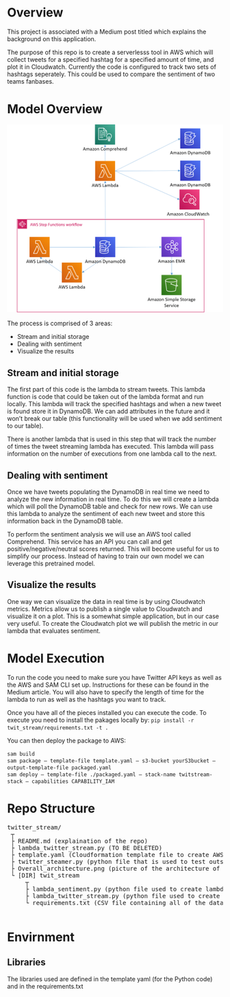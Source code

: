 # Overview
This project is associated with a Medium post titled which explains the background on this application.

The purpose of this repo is to create a serverlesss tool in AWS which will collect tweets for a specified hashtag for a specified amount of time, and plot it in Cloudwatch. Currently the code is configured to track two sets of hashtags seperately. This could be used to compare the sentiment of two teams fanbases.


# Model Overview
![twitter_stream/](Overall_architecture.png)

The process is comprised of 3 areas:
* Stream and initial storage
* Dealing with sentiment
* Visualize the results

## Stream and initial storage
The first part of this code is the lambda to stream tweets. This lambda function is code that could be taken out of the lambda format and run locally. This lambda will track the specified hashtags and when a new tweet is found store it in DynamoDB. We can add attributes in the future and it won’t break our table (this functionality will be used when we add sentiment to our table).

There is another lambda that is used in this step that will track the number of times the tweet streaming lambda has executed. This lambda will pass information on the number of executions from one lambda call to the next.

## Dealing with sentiment
Once we have tweets populating the DynamoDB in real time we need to analyze the new information in real time. To do this we will create a lambda which will poll the DynamoDB table and check for new rows. We can use this lambda to analyze the sentiment of each new tweet and store this information back in the DynamoDB table.

To perform the sentiment analysis we will use an AWS tool called Comprehend. This service has an API you can call and get positive/negative/neutral scores returned. This will become useful for us to simplify our process. Instead of having to train our own model we can leverage this pretrained model.

## Visualize the results
One way we can visualize the data in real time is by using Cloudwatch metrics. Metrics allow us to publish a single value to Cloudwatch and visualize it on a plot. This is a somewhat simple application, but in our case very useful. To create the Cloudwatch plot we will publish the metric in our lambda that evaluates sentiment.

# Model Execution
To run the code you need to make sure you have Twitter API keys as well as the AWS and SAM CLI set up. Instructions for these can be found in the Medium article. You will also have to specify the length of time for the lambda to run as well as the hashtags you want to track.

Once you have all of the pieces installed you can execute the code. To execute you need to install the pakages locally by:
`pip install -r twit_stream/requirements.txt -t .`

You can then deploy the package to AWS:
```
sam build
sam package — template-file template.yaml — s3-bucket yourS3bucket — output-template-file packaged.yaml
sam deploy — template-file ./packaged.yaml — stack-name twitstream-stack — capabilities CAPABILITY_IAM
```


# Repo Structure
<pre>twitter_stream/  
 ┬  
 ├ README.md (explaination of the repo)
 ├ lambda_twitter_stream.py (TO BE DELETED) 
 ├ template.yaml (Cloudformation template file to create AWS resources and define execution process)
 ├ twitter_steamer.py (python file that is used to test outside of AWS, same as lambda_twitter_stream behavior) 
 ├ Overall_architecture.png (picture of the architecture of the project used in the README.md)
 └ [DIR] twit_stream
     ┬  
     ├ lambda_sentiment.py (python file used to create lambda to evaluate sentiment)
     ├ lambda_twitter_stream.py (python file used to create lambda to clean and stream tweets)
     └ requirements.txt (CSV file containing all of the data from the RECS)  
 
</pre>


# Envirnment
## Libraries
The libraries used are defined in the template yaml (for the Python code) and in the requirements.txt
